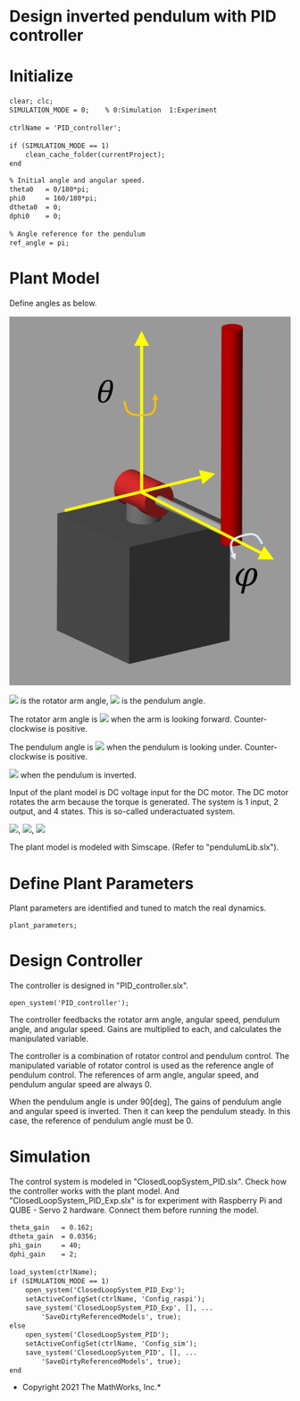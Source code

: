 # Design inverted pendulum with PID controller
# Initialize

```matlab:Code
clear; clc;
SIMULATION_MODE = 0;    % 0:Simulation  1:Experiment

ctrlName = 'PID_controller';

if (SIMULATION_MODE == 1)
    clean_cache_folder(currentProject);    
end

```


```matlab:Code
% Initial angle and angular speed.
theta0   = 0/180*pi;
phi0     = 160/180*pi;
dtheta0  = 0;
dphi0    = 0;

% Angle reference for the pendulum
ref_angle = pi;
```

# Plant Model


Define angles as below.




![image_0.png](design_PID_control_md_images/image_0.png)




<img src="https://latex.codecogs.com/gif.latex?\inline&space;\theta"/> is the rotator arm angle, <img src="https://latex.codecogs.com/gif.latex?\inline&space;\varphi"/> is the pendulum angle.




The rotator arm angle is <img src="https://latex.codecogs.com/gif.latex?\inline&space;0\left\lbrack&space;\deg&space;\right\rbrack"/> when the arm is looking forward. Counter‐clockwise is positive.




The pendulum angle is <img src="https://latex.codecogs.com/gif.latex?\inline&space;0\left\lbrack&space;\deg&space;\right\rbrack"/> when the pendulum is looking under. Counter‐clockwise is positive.




<img src="https://latex.codecogs.com/gif.latex?\inline&space;\varphi&space;=180\left\lbrack&space;\deg&space;\right\rbrack"/> when the pendulum is inverted.




Input of the plant model is DC voltage input for the DC motor. The DC motor rotates the arm because the torque is generated. The system is 1 input, 2 output, and 4 states. This is so-called underactuated system.




<img src="https://latex.codecogs.com/gif.latex?\inline&space;y={\left\lbrack&space;\begin{array}{cc}
\theta&space;&space;&&space;\varphi&space;
\end{array}\right\rbrack&space;}^T"/>, <img src="https://latex.codecogs.com/gif.latex?\inline&space;x={\left\lbrack&space;\begin{array}{cccc}
\theta&space;&space;&&space;\varphi&space;&space;&&space;\dot{\theta}&space;&space;&&space;\dot{\varphi}&space;
\end{array}\right\rbrack&space;}^T"/>, <img src="https://latex.codecogs.com/gif.latex?\inline&space;u=V"/>




The plant model is modeled with Simscape. (Refer to "pendulumLib.slx").


# Define Plant Parameters


Plant parameters are identified and tuned to match the real dynamics.



```matlab:Code
plant_parameters;
```

# Design Controller


The controller is designed in "PID_controller.slx".



```matlab:Code
open_system('PID_controller');
```



The controller feedbacks the rotator arm angle, angular speed, pendulum angle, and angular speed. Gains are multiplied to each, and calculates the manipulated variable. 




The controller is a combination of rotator control and pendulum control. The manipulated variable of rotator control is used as the reference angle of pendulum control. The references of arm angle, angular speed, and pendulum angular speed are always 0.




When the pendulum angle is under 90[deg], The gains of pendulum angle and angular speed is inverted. Then it can keep the pendulum steady. In this case, the reference of pendulum angle must be 0.


# Simulation


The control system is modeled in "ClosedLoopSystem_PID.slx". Check how the controller works with the plant model. And "ClosedLoopSystem_PID_Exp.slx" is for experiment with Raspberry Pi and QUBE - Servo 2 hardware. Connect them before running the model.



```matlab:Code
theta_gain   = 0.162;
dtheta_gain  = 0.0356;
phi_gain     = 40;
dphi_gain    = 2;

load_system(ctrlName);
if (SIMULATION_MODE == 1)
    open_system('ClosedLoopSystem_PID_Exp');
    setActiveConfigSet(ctrlName, 'Config_raspi');
    save_system('ClosedLoopSystem_PID_Exp', [], ...
        'SaveDirtyReferencedModels', true);
else
    open_system('ClosedLoopSystem_PID');
    setActiveConfigSet(ctrlName, 'Config_sim');
    save_system('ClosedLoopSystem_PID', [], ...
        'SaveDirtyReferencedModels', true);
end

```

  


* Copyright 2021 The MathWorks, Inc.*



